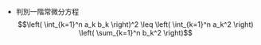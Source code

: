 - 判別一階常微分方程
$$\left( \int_{k=1}^n a_k b_k \right)^2 \leq \left( \int_{k=1}^n a_k^2 \right) \left( \sum_{k=1}^n b_k^2 \right)$$
